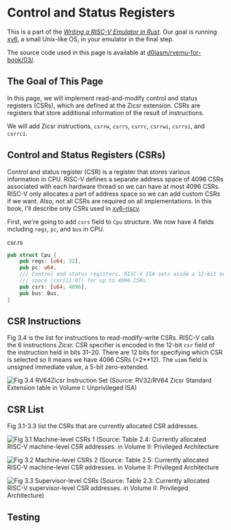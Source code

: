 # Control and Status Registers

This is a part of the [_Writing a RISC-V Emulator in Rust_](../). Our goal is
running [xv6](https://github.com/mit-pdos/xv6-riscv), a small Unix-like OS, in
your emulator in the final step.

The source code used in this page is available at
[d0iasm/rvemu-for-book/03/](https://github.com/d0iasm/rvemu-for-book/tree/master/03).

## The Goal of This Page

In this page, we will implement read-and-modify control and status registers
(CSRs), which are defined at the Zicsr extension. CSRs are registers that store
additional information of the result of instructions.

We will add Zicsr instructions, `csrrw`, `csrrs`, `csrrc`, `csrrwi`, `csrrsi`,
and `csrrci`.

## Control and Status Registers (CSRs)

Control and status register (CSR) is a register that stores various information
in CPU. RISC-V defines a separate address space of 4096 CSRs associated with
each hardware thread so we can have at most 4096 CSRs. RISC-V only allocates a
part of address space so we can add custom CSRs if we want. Also, not all CSRs
are required on all implementations. In this book, I'll describe only CSRs used
in [xv6-riscv](https://github.com/mit-pdos/xv6-riscv).

First, we're going to add `csrs` field to `Cpu` structure. We now have 4 fields
including `regs`, `pc`, and `bus` in CPU.

<p class="filename">csr.rs</p>

```rust
pub struct Cpu {
    pub regs: [u64; 32],
    pub pc: u64,
    /// Control and status registers. RISC-V ISA sets aside a 12-bit encoding
    /// space (csr[11:0]) for up to 4096 CSRs.
    pub csrs: [u64; 4096],
    pub bus: Bus,
}
```

## CSR Instructions

Fig 3.4 is the list for instructions to read-modify-write CSRs. RISC-V calls the 6 instructions _Zicsr._ CSR specifier is encoded in the 12-bit `csr` field of the instruction held in bits 31–20. There are 12 bits for specifying which CSR is selected so it means we have 4096 CSRs \(=2\*\*12\). The `uimm` field is unsigned immediate value, a 5-bit zero-extended.

![Fig 3.4 RV64Zicsr Instruction Set \(Source: RV32/RV64 Zicsr Standard Extension table in Volume I: Unprivileged ISA\)](../.gitbook/assets/rvemubook-csr-instructions.png)

## CSR List

Fig 3.1-3.3 list the CSRs that are currently allocated CSR addresses.

![Fig 3.1 Machine-level CSRs 1 \(Source: Table 2.4: Currently allocated RISC-V machine-level CSR addresses. in Volume II: Privileged Architecture](../.gitbook/assets/rvemubook-machine-csr-list.png)

![Fig 3.2 Machine-level CSRs 2 \(Source: Table 2.5: Currently allocated RISC-V machine-level CSR addresses. in Volume II: Privileged Architecture](../.gitbook/assets/rvemu-machine-csr-list-2.png)

![Fig 3.3 Supervisor-level CSRs \(Source: Table 2.3: Currently allocated RISC-V supervisor-level CSR addresses. in Volume II: Privileged Architecture\)](../.gitbook/assets/rvemubook-supervisor-csr-list.png)

## Testing

